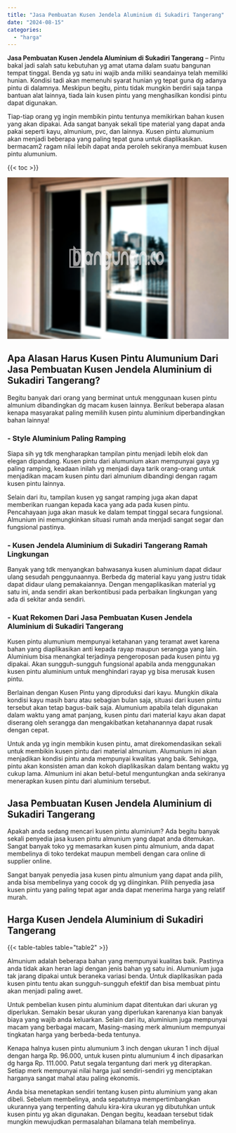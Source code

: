 ```yaml
---
title: "Jasa Pembuatan Kusen Jendela Aluminium di Sukadiri Tangerang"
date: "2024-08-15"
categories: 
  - "harga"
---
```


**Jasa Pembuatan Kusen Jendela Aluminium di Sukadiri Tangerang** – Pintu bakal jadi salah satu kebutuhan yg amat utama dalam suatu bangunan tempat tinggal. Benda yg satu ini wajib anda miliki seandainya telah memiliki hunian. Kondisi tadi akan memenuhi syarat hunian yg tepat guna dg adanya pintu di dalamnya. Meskipun begitu, pintu tidak mungkin berdiri saja tanpa bantuan alat lainnya, tiada lain kusen pintu yang menghasilkan kondisi pintu dapat digunakan.

Tiap-tiap orang yg ingin membikin pintu tentunya memikirkan bahan kusen yang akan dipakai. Ada sangat banyak sekali tipe material yang dapat anda pakai seperti kayu, almunium, pvc, dan lainnya. Kusen pintu alumunium akan menjadi beberapa yang paling tepat guna untuk diaplikasikan. bermacam2 ragam nilai lebih dapat anda peroleh sekiranya membuat kusen pintu alumunium.

{{< toc >}}

![Jasa Pembuatan Kusen Jendela Aluminium di Sukadiri Tangerang](/images/harga-kusen-jendela-alumunium-18.png)

## Apa Alasan Harus Kusen Pintu Alumunium Dari Jasa Pembuatan Kusen Jendela Aluminium di Sukadiri Tangerang?

Begitu banyak dari orang yang berminat untuk menggunaan kusen pintu almunium dibandingkan dg macam kusen lainnya. Berikut beberapa alasan kenapa masyarakat paling memilih kusen pintu aluminium diperbandingkan bahan lainnya!

### \- Style Aluminium Paling Ramping

Siapa sih yg tdk mengharapkan tampilan pintu menjadi lebih elok dan elegan dipandang. Kusen pintu dari alumunium akan mempunyai gaya yg paling ramping, keadaan inilah yg menjadi daya tarik orang-orang untuk menjadikan macam kusen pintu dari almunium dibandingi dengan ragam kusen pintu lainnya.

Selain dari itu, tampilan kusen yg sangat ramping juga akan dapat memberikan ruangan kepada kaca yang ada pada kusen pintu. Pencahayaan juga akan masuk ke dalam tempat tinggal secara fungsional. Almunium ini memungkinkan situasi rumah anda menjadi sangat segar dan fungsional pastinya.

### \- Kusen Jendela Aluminium di Sukadiri Tangerang Ramah Lingkungan

Banyak yang tdk menyangkan bahwasanya kusen aluminium dapat didaur ulang sesudah penggunaannya. Berbeda dg material kayu yang justru tidak dapat didaur ulang pemakaiannya. Dengan mengaplikasikan material yg satu ini, anda sendiri akan berkontibusi pada perbaikan lingkungan yang ada di sekitar anda sendiri.

### \- Kuat Rekomen Dari Jasa Pembuatan Kusen Jendela Aluminium di Sukadiri Tangerang

Kusen pintu alumunium mempunyai ketahanan yang teramat awet karena bahan yang diaplikasikan anti kepada rayap maupun serangga yang lain. Aluminium bisa menangkal terjadinya pengeroposan pada kusen pintu yg dipakai. Akan sungguh-sungguh fungsional apabila anda menggunakan kusen pintu aluminium untuk menghindari rayap yg bisa merusak kusen pintu.

Berlainan dengan Kusen Pintu yang diproduksi dari kayu. Mungkin dikala kondisi kayu masih baru atau sebagian bulan saja, situasi dari kusen pintu tersebut akan tetap bagus-baik saja. Alumunium apabila telah digunakan dalam waktu yang amat panjang, kusen pintu dari material kayu akan dapat diserang oleh serangga dan mengakibatkan ketahanannya dapat rusak dengan cepat.

Untuk anda yg ingin membikin kusen pintu, amat direkomendasikan sekali untuk membikin kusen pintu dari material almunium. Alumunium ini akan menjadikan kondisi pintu anda mempunyai kwalitas yang baik. Sehingga, pintu akan konsisten aman dan kokoh diaplikasikan dalam bentang waktu yg cukup lama. Almunium ini akan betul-betul menguntungkan anda sekiranya menerapkan kusen pintu dari aluminium tersebut.

## Jasa Pembuatan Kusen Jendela Aluminium di Sukadiri Tangerang

Apakah anda sedang mencari kusen pintu aluminium? Ada begitu banyak sekali penyedia jasa kusen pintu almunium yang dapat anda ditemukan. Sangat banyak toko yg memasarkan kusen pintu almunium, anda dapat membelinya di toko terdekat maupun membeli dengan cara online di supplier online.

Sangat banyak penyedia jasa kusen pintu almunium yang dapat anda pilih, anda bisa membelinya yang cocok dg yg diinginkan. Pilih penyedia jasa kusen pintu yang paling tepat agar anda dapat menerima harga yang relatif murah.

## Harga Kusen Jendela Aluminium di Sukadiri Tangerang

{{< table-tables table="table2" >}}

Almunium adalah beberapa bahan yang mempunyai kualitas baik. Pastinya anda tidak akan heran lagi dengan jenis bahan yg satu ini. Alumunium juga tak jarang dipakai untuk beraneka variasi benda. Untuk diaplikasikan pada kusen pintu tentu akan sungguh-sungguh efektif dan bisa membuat pintu akan menjadi paling awet.

Untuk pembelian kusen pintu aluminium dapat ditentukan dari ukuran yg diperlukan. Semakin besar ukuran yang diperlukan karenanya kian banyak biaya yang wajib anda keluarkan. Selain dari itu, aluminium juga mempunyai macam yang berbagai macam, Masing-masing merk almunium mempunyai tingkatan harga yang berbeda-beda tentunya.

Kenapa halnya kusen pintu alumunium 3 inch dengan ukuran 1 inch dijual dengan harga Rp. 96.000, untuk kusen pintu alumunium 4 inch dipasarkan dg harga Rp. 111.000. Patut segala tergantung dari merk yg diterapkan. Setiap merk mempunyai nilai harga jual sendiri-sendiri yg menciptakan harganya sangat mahal atau paling ekonomis.

Anda bisa menetapkan sendiri tentang kusen pintu aluminium yang akan dibeli. Sebelum membelinya, anda sepatutnya mempertimbangkan ukurannya yang terpenting dahulu kira-kira ukuran yg dibutuhkan untuk kusen pintu yg akan digunakan. Dengan begitu, keadaan tersebut tidak mungkin mewujudkan permasalahan bilamana telah membelinya.
